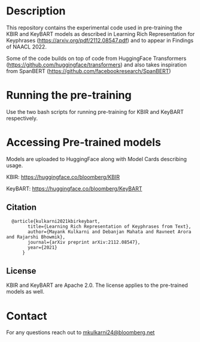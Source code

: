 # Description
This repository contains the experimental code used in pre-training the KBIR and KeyBART models as described in Learning Rich Representation for Keyphrases (https://arxiv.org/pdf/2112.08547.pdf) and to appear in Findings of NAACL 2022.

Some of the code builds on top of code from HuggingFace Transformers (https://github.com/huggingface/transformers) and also takes inspiration from SpanBERT (https://github.com/facebookresearch/SpanBERT)

# Running the pre-training
Use the two bash scripts for running pre-training for KBIR and KeyBART respectively.

# Accessing Pre-trained models
Models are uploaded to HuggingFace along with Model Cards describing usage.

KBIR: https://huggingface.co/bloomberg/KBIR

KeyBART: https://huggingface.co/bloomberg/KeyBART

## Citation
```
  @article{kulkarni2021kbirkeybart,
        title={Learning Rich Representation of Keyphrases from Text},
        author={Mayank Kulkarni and Debanjan Mahata and Ravneet Arora and Rajarshi Bhowmik},
        journal={arXiv preprint arXiv:2112.08547},
        year={2021}
      }
```

## License
KBIR and KeyBART are Apache 2.0. The license applies to the pre-trained models as well.

# Contact
For any questions reach out to mkulkarni24@bloomberg.net
